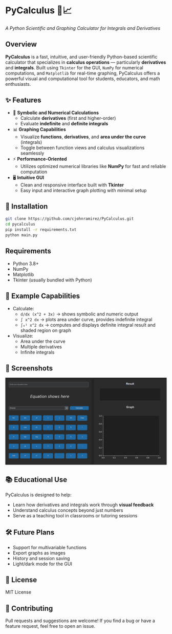 # PyCalculus 🧮📈

*A Python Scientific and Graphing Calculator for Integrals and Derivatives*

## Overview

**PyCalculus** is a fast, intuitive, and user-friendly Python-based scientific calculator that specializes in **calculus operations** — particularly **derivatives** and **integrals**. Built using `Tkinter` for the GUI, `NumPy` for numerical computations, and `Matplotlib` for real-time graphing, PyCalculus offers a powerful visual and computational tool for students, educators, and math enthusiasts.

## ✨ Features

* 🔢 **Symbolic and Numerical Calculations**
   * Calculate **derivatives** (first and higher-order)
   * Evaluate **indefinite** and **definite integrals**
* 📊 **Graphing Capabilities**
   * Visualize **functions**, **derivatives**, and **area under the curve** (integrals)
   * Toggle between function views and calculus visualizations seamlessly
* ⚡ **Performance-Oriented**
   * Utilizes optimized numerical libraries like **NumPy** for fast and reliable computation
* 🖥️ **Intuitive GUI**
   * Clean and responsive interface built with **Tkinter**
   * Easy input and interactive graph plotting with minimal setup

## 🚀 Installation

```bash
git clone https://github.com/cjohnramirez/PyCalculus.git
cd pycalculus
pip install -r requirements.txt
python main.py
```

## Requirements

* Python 3.8+
* NumPy
* Matplotlib
* Tkinter (usually bundled with Python)

## 🧪 Example Capabilities

* Calculate:
   * `d/dx (x^2 + 3x)` → shows symbolic and numeric output
   * `∫ x^2 dx` → plots area under curve, provides indefinite integral
   * `∫₀¹ x^2 dx` → computes and displays definite integral result and shaded region on graph
* Visualize:
   * Area under the curve
   * Multiple derivatives
   * Infinite integrals

## 📸 Screenshots 
![PyCalculus](image-1.png)

## 📚 Educational Use

PyCalculus is designed to help:
* Learn how derivatives and integrals work through **visual feedback**
* Understand calculus concepts beyond just numbers
* Serve as a teaching tool in classrooms or tutoring sessions

## 🛠️ Future Plans

* Support for multivariable functions
* Export graphs as images
* History and session saving
* Light/dark mode for the GUI

## 📄 License

MIT License

## 🤝 Contributing

Pull requests and suggestions are welcome! If you find a bug or have a feature request, feel free to open an issue.